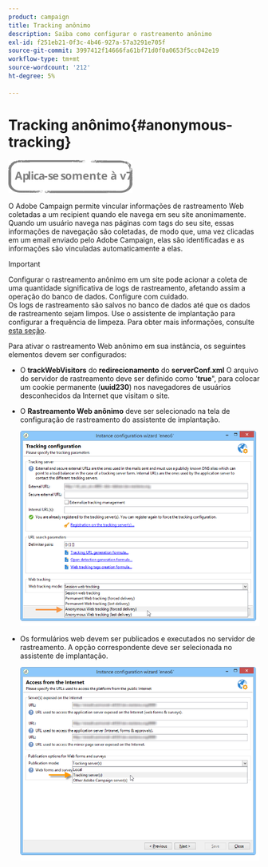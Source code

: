 ```yaml
---
product: campaign
title: Tracking anônimo
description: Saiba como configurar o rastreamento anônimo
exl-id: f251eb21-0f3c-4b46-927a-57a3291e705f
source-git-commit: 3997412f14666fa61bf71d0f0a0653f5cc042e19
workflow-type: tm+mt
source-wordcount: '212'
ht-degree: 5%

---
```


# Tracking anônimo{#anonymous-tracking}

![](../../assets/v7-only.svg)

O Adobe Campaign permite vincular informações de rastreamento Web coletadas a um recipient quando ele navega em seu site anonimamente. Quando um usuário navega nas páginas com tags do seu site, essas informações de navegação são coletadas, de modo que, uma vez clicadas em um email enviado pelo Adobe Campaign, elas são identificadas e as informações são vinculadas automaticamente a elas.

>[!IMPORTANT]
>
>Configurar o rastreamento anônimo em um site pode acionar a coleta de uma quantidade significativa de logs de rastreamento, afetando assim a operação do banco de dados. Configure com cuidado.\
>Os logs de rastreamento são salvos no banco de dados até que os dados de rastreamento sejam limpos. Use o assistente de implantação para configurar a frequência de limpeza. Para obter mais informações, consulte [esta seção](../../installation/using/deploying-an-instance.md#purging-data).

Para ativar o rastreamento Web anônimo em sua instância, os seguintes elementos devem ser configurados:

* O **trackWebVisitors** do **redirecionamento** do **serverConf.xml** O arquivo do servidor de rastreamento deve ser definido como &#39;**true**&quot;, para colocar um cookie permanente (**uuid230**) nos navegadores de usuários desconhecidos da Internet que visitam o site.
* O **Rastreamento Web anônimo** deve ser selecionado na tela de configuração de rastreamento do assistente de implantação.

   ![](assets/webtracking_anonymous_set.png)

* Os formulários web devem ser publicados e executados no servidor de rastreamento. A opção correspondente deve ser selecionada no assistente de implantação.

   ![](assets/webtracking_publication_set_for_webapps.png)
